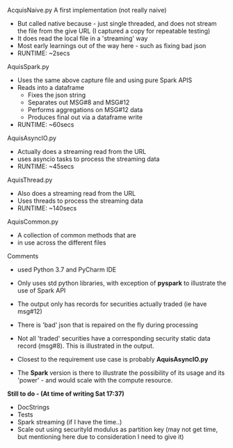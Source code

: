 

AcquisNaive.py
A first implementation (not really naive)
* But called native because - just single threaded, and does not stream the file from the give URL (I captured a copy for repeatable testing)
* It does read the local file in a 'streaming' way
* Most early learnings out of the way here - such as fixing bad json
* RUNTIME: ~2secs

AquisSpark.py
* Uses the same above capture file and using pure Spark APIS
* Reads into a dataframe
  * Fixes the json string
  * Separates out MSG#8 and MSG#12
  * Performs aggregations on MSG#12 data
  * Produces final out via a dataframe write
* RUNTIME: ~60secs

AquisAsyncIO.py
* Actually does a streaming read from the URL
* uses asyncio tasks to process the streaming data
* RUNTIME: ~45secs

AquisThread.py
* Also does a streaming read from the URL
* Uses threads to process the streaming data
* RUNTIME: ~140secs

AquisCommon.py
* A collection of common methods that are
* in use across the different files

Comments
* used Python 3.7 and PyCharm IDE
* Only uses std python libraries, with exception of **pyspark**
to illustrate the use of Spark API
* The output only has records for securities actually traded (ie have msg#12)
* There is 'bad' json that is repaired on the fly during processing
* Not all 'traded' securities have a corresponding security static data record (msg#8). This is illustrated in the output.

* Closest to the requirement use case is probably **AquisAsyncIO.py**
* The **Spark** version is there to illustrate the possibility of its usage and its
'power' - and would scale with the compute resource.

**Still to do - (At time of writing Sat 17:37)**
* DocStrings
* Tests
* Spark streaming (if I have the time..)
* Scale out using securityId modulus as partition key (may not get time, but mentioning here due to consideration I need to give it)
